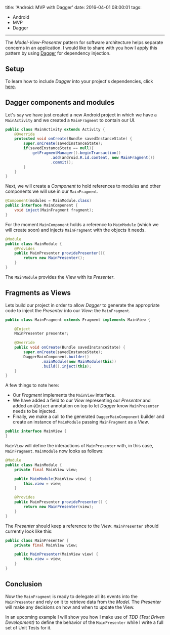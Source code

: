 title: 'Android: MVP with Dagger'
date: 2016-04-01 08:00:01
tags:
- Android
- MVP
- Dagger
---
The _Model-View-Presenter_ pattern for software architecture helps separate concerns in an application. I would like to share with you how I apply this pattern by using [Dagger](http://google.github.io/dagger/) for dependency injection.

Setup
-----

To learn how to include _Dagger_ into your project's dependencies, click [here](http://soflete.github.io/2016/04/02/Setup-Dagger-in-Android/).

Dagger components and modules
-----------------------------

Let's say we have just created a new Android project in which we have a `MainActivity` and we created a `MainFragment` to contain our UI.

```Java
public class MainActivity extends Activity {
    @Override
    protected void onCreate(Bundle savedInstanceState) {
        super.onCreate(savedInstanceState);
        if(savedInstanceState == null){
            getFragmentManager().beginTransaction()
                    .add(android.R.id.content, new MainFragment())
                    .commit();
        }
    }
}
```

Next, we will create a _Component_ to hold references to modules and other components we will use in our `MainFragment`.

```Java
@Component(modules = MainModule.class)
public interface MainComponent {
    void inject(MainFragment fragment);
}
```

For the moment `MainComponent` holds a reference to `MainModule` (which we will create soon) and injects `MainFragment` with the objects it needs.

```Java
@Module
public class MainModule {
    @Provides
    public MainPresenter providePresenter(){
        return new MainPresenter();
    }
}
```

The `MainModule` provides the View with its _Presenter_.

Fragments as Views
------------------

Lets build our project in order to allow _Dagger_ to generate the appropriate code to inject the _Presenter_ into our _View_: the `MainFragment`.

```Java
public class MainFragment extends Fragment implements MainView {

    @Inject
    MainPresenter presenter;

    @Override
    public void onCreate(Bundle savedInstanceState) {
        super.onCreate(savedInstanceState);
        DaggerMainComponent.builder()
                .mainModule(new MainModule(this))
                .build().inject(this);
    }
}
```

A few things to note here:
- Our _Fragment_ implements the `MainView` interface.
- We have added a field to our _View_ representing our _Presenter_ and added an `@Inject` annotation on top to let _Dagger_ know `MainPresenter` needs to be injected.
- Finally, we make a call to the generated `DaggerMainComponent` builder and create an instance of `MainModule` passing `MainFragment` as a _View_.

```Java
public interface MainView {
}
```

`MainView` will define the interactions of `MainPresenter` with, in this case, `MainFragment`. `MainModule` now looks as follows:

```Java
@Module
public class MainModule {
    private final MainView view;

    public MainModule(MainView view) {
        this.view = view;
    }

    @Provides
    public MainPresenter providePresenter() {
        return new MainPresenter(view);
    }
}
```

The _Presenter_ should keep a reference to the _View_. `MainPresenter` should currently look like this:

```Java
public class MainPresenter {
    private final MainView view;

    public MainPresenter(MainView view) {
        this.view = view;
    }
}
```

Conclusion
----------

Now the `MainFragment` is ready to delegate all its events into the `MainPresenter` and rely on it to retrieve data from the _Model_. The _Presenter_ will make any decisions on how and when to update the View.

In an upcoming example I will show you how I make use of _TDD (Test Driven Development)_ to define the behavior of the `MainPresenter` while I write a full set of Unit Tests for it.
